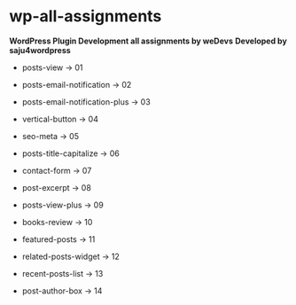 # wp-all-assignments
<strong>WordPress Plugin Development all assignments by weDevs</strong>
<strong>Developed by saju4wordpress</strong>

* posts-view -> 01

* posts-email-notification -> 02

* posts-email-notification-plus -> 03

* vertical-button -> 04

* seo-meta -> 05

* posts-title-capitalize -> 06

* contact-form -> 07

* post-excerpt -> 08

* posts-view-plus -> 09

* books-review -> 10

* featured-posts -> 11

* related-posts-widget -> 12

* recent-posts-list -> 13

* post-author-box -> 14

